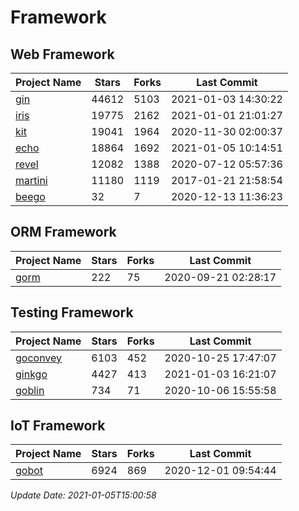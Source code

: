 # Framework

## Web Framework
| Project Name | Stars | Forks | Last Commit |
| ------------ | ----- | ----- | ----------- |
| [gin](https://github.com/gin-gonic/gin) | 44612 | 5103 | 2021-01-03 14:30:22 |
| [iris](https://github.com/kataras/iris) | 19775 | 2162 | 2021-01-01 21:01:27 |
| [kit](https://github.com/go-kit/kit) | 19041 | 1964 | 2020-11-30 02:00:37 |
| [echo](https://github.com/labstack/echo) | 18864 | 1692 | 2021-01-05 10:14:51 |
| [revel](https://github.com/revel/revel) | 12082 | 1388 | 2020-07-12 05:57:36 |
| [martini](https://github.com/go-martini/martini) | 11180 | 1119 | 2017-01-21 21:58:54 |
| [beego](https://github.com/astaxie/beego) | 32 | 7 | 2020-12-13 11:36:23 |

## ORM Framework
| Project Name | Stars | Forks | Last Commit |
| ------------ | ----- | ----- | ----------- |
| [gorm](https://github.com/jinzhu/gorm) | 222 | 75 | 2020-09-21 02:28:17 |

## Testing Framework
| Project Name | Stars | Forks | Last Commit |
| ------------ | ----- | ----- | ----------- |
| [goconvey](https://github.com/smartystreets/goconvey) | 6103 | 452 | 2020-10-25 17:47:07 |
| [ginkgo](https://github.com/onsi/ginkgo) | 4427 | 413 | 2021-01-03 16:21:07 |
| [goblin](https://github.com/franela/goblin) | 734 | 71 | 2020-10-06 15:55:58 |

## IoT Framework
| Project Name | Stars | Forks | Last Commit |
| ------------ | ----- | ----- | ----------- |
| [gobot](https://github.com/hybridgroup/gobot) | 6924 | 869 | 2020-12-01 09:54:44 |

*Update Date: 2021-01-05T15:00:58*